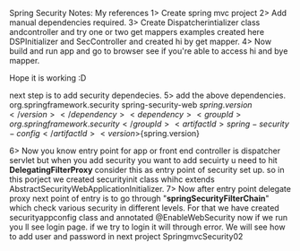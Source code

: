 Spring Security Notes: 
My references
1> Create spring mvc project
2> Add manual dependencies required.
3> Create Dispatcherintializer class andcontroller and try one or two get mappers
examples created here DSPInitializer and SecController and created hi by get mapper.
4> Now build and run app and go to browser see if you're able to access hi and bye mapper.

Hope it is working :D 

next step is to add security dependecies.
5> add the above dependencies.
    <dependency>
    <groupId>org.springframework.security</groupId>
    <artifactId>spring-security-web</artifactId>
    <version>${spring.version}</version>
    </dependency>
    <dependency>
    <groupId>org.springframework.security</groupId>
    <artifactId>spring-security-config</artifactId>
    <version>${spring.version}</version>
    </dependency>

6> Now  you know entry point for app or front end controller is dispatcher servlet 
but when you add security you want to add secuirty u need to hit  **DelegatingFilterProxy**
consider this as entry point of security set up. 
so in this porject we created securityinit class whihc extends AbstractSecurityWebApplicationInitializer.
7> Now after entry point delegate proxy next point of entry is to go through "**springSecurityFilterChain**"
which check various security in different levels.
For that we have created securityappconfig class and annotated @EnableWebSecurity
now if we run you ll see login page. if we try to login it will through error.
We will see how to add user and password in next project SpringmvcSecurity02